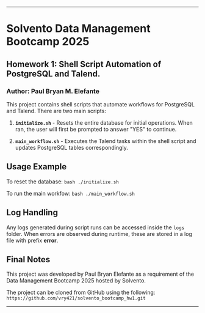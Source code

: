 
---

# Solvento Data Management Bootcamp 2025
## **Homework 1: Shell Script Automation of PostgreSQL and Talend.**
### Author: Paul Bryan M. Elefante

This project contains shell scripts that automate workflows for PostgreSQL and Talend. There are two main scripts:

1. **`initialize.sh`** - Resets the entire database for initial operations. When ran, the user will first be prompted to answer "YES" to continue.

2. **`main_workflow.sh`** - Executes the Talend tasks within the shell script and updates PostgreSQL tables correspondingly.


## Usage Example

To reset the database:
```bash ./initialize.sh```

To run the main workfow:
```bash ./main_workflow.sh```

## Log Handling

Any logs generated during script runs can be accessed inside the `logs` folder. When errors are observed during runtime, these are stored in a log file with prefix **error**.

## Final Notes

This project was developed by Paul Bryan Elefante as a requirement of the Data Management Bootcamp 2025 hosted by Solvento.

The project can be cloned from GitHub using the following: ```https://github.com/vry421/solvento_bootcamp_hw1.git```

---